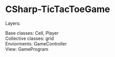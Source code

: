 # CSharp-TicTacToeGame

Layers:  
  
Base classes: Cell, Player  
Collective classes: grid  
Enviorments: GameController  
View: GameProgram  

            
